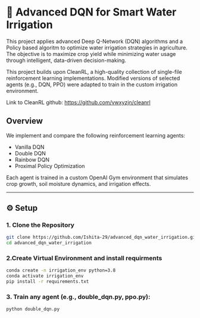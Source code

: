 # 🌱 Advanced DQN for Smart Water Irrigation

This project applies advanced Deep Q-Network (DQN) algorithms and a Policy based algoritm to optimize water irrigation strategies in agriculture. The objective is to maximize crop yield while minimizing water usage through intelligent, data-driven decision-making.

This project builds upon CleanRL, a high-quality collection of single-file reinforcement learning implementations. Modified versions of selected agents (e.g., DQN, PPO) were adapted to train in the custom irrigation environment.

Link to CleanRL github: https://github.com/vwxyzjn/cleanrl

## Overview

We implement and compare the following reinforcement learning agents:

-  Vanilla DQN  
-  Double DQN   
-  Rainbow DQN
-  Proximal Policy Optimization

Each agent is trained in a custom OpenAI Gym environment that simulates crop growth, soil moisture dynamics, and irrigation effects.

---

## ⚙ Setup

### 1. Clone the Repository

```bash
git clone https://github.com/Ishita-29/advanced_dqn_water_irrigation.git
cd advanced_dqn_water_irrigation
```

### 2.Create Virtual Environment and install requirments

```bash
conda create -n irrigation_env python=3.8
conda activate irrigation_env
pip install -r requirements.txt
```


### 3. Train any agent (e.g., double_dqn.py, ppo.py):
```bash
python double_dqn.py
```
